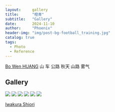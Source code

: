 ```yaml
---
layout:     gallery
title:      "橙青"
subtitle:   "Gallery"
date:       2024-11-10
author:     "Phoenix"
header-img: "img/post-bg-football_training.jpg"
catalog: true
tags:
  - Photo
  - Reference
---
```

[Bo Wen HUANG](https://www.behance.net/gpx2000)
山 车 公路 秋天 山路 雾气
## Gallery
![](https://mir-s3-cdn-cf.behance.net/project_modules/fs/a5fb34109927063.5fdf701f9bbfc.jpg)
![](https://mir-s3-cdn-cf.behance.net/project_modules/fs/801fcc109927063.5fdf702077214.jpg)
![](https://mir-s3-cdn-cf.behance.net/project_modules/1400/e480c9109927063.5fdf70207995c.jpg)
![](https://mir-s3-cdn-cf.behance.net/project_modules/1400/5ac168109927063.5fdf7020766d5.jpg)
![](https://mir-s3-cdn-cf.behance.net/project_modules/1400/de847b109927063.5fdf702078ef1.jpg)
![](https://mir-s3-cdn-cf.behance.net/project_modules/fs/9f6dd3109927063.5fdf701f9b037.jpg)

[Iwakura Shiori](https://www.instagram.com/iwakurashiori/)

